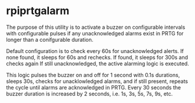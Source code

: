 # rpiprtgalarm

The purpose of this utility is to activate a buzzer on configurable intervals with configurable pulses if any unacknowledged alarms exist in PRTG for longer than a conifgurable duration. 

Default configuration is to check every 60s for unacknowledged alerts.
If none found, it sleeps for 60s and rechecks.
If found, it sleeps for 300s and checks again
If still unacknowledged, the active alarming logic is executed.

This logic pulses the buzzer on and off for 1 second with 0.1s durations, sleeps 30s, checks for unacklowledged alarms, and if still present, repeats the cycle until alarms are acknowledged in PRTG. Every 30 seconds the buzzer duration is increased by 2 seconds, i.e. 1s, 3s, 5s, 7s, 9s, etc.
